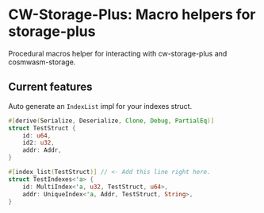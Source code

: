 # CW-Storage-Plus: Macro helpers for storage-plus 

Procedural macros helper for interacting with cw-storage-plus and cosmwasm-storage.

## Current features

Auto generate an `IndexList` impl for your indexes struct.

```rust
#[derive(Serialize, Deserialize, Clone, Debug, PartialEq)]
struct TestStruct {
    id: u64,
    id2: u32,
    addr: Addr,
}

#[index_list(TestStruct)] // <- Add this line right here.
struct TestIndexes<'a> {
    id: MultiIndex<'a, u32, TestStruct, u64>,
    addr: UniqueIndex<'a, Addr, TestStruct, String>,
}
```
